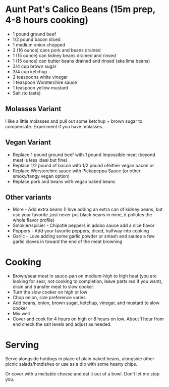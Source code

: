 # Aunt Pat's Calico Beans (15m prep, 4-8 hours cooking)

*  1 pound ground beef
*  1/2 pound bacon diced
*  1 medium onion chopped
*  2 (16 ounce) cans pork and beans drained
*  1 (15 ounce) can kidney beans drained and rinsed
*  1 (15 ounce) can butter beans drained and rinsed (aka lima beans)
*  3/4 cup brown sugar
*  3/4 cup ketchup
*  2 teaspoons white vinegar
*  1 teaspoon Worsterchire sauce
*  1 teaspoon yellow mustard
*  Salt (to taste)

## Molasses Variant
I like a little molasses and pull out some ketchup + brown sugar to compensate. Experiment if you have molasses.

## Vegan Variant
* Replace 1 pound ground beef with 1 pound Impossible meat (beyond meat is less ideal but fine)
* Replace 1/2 pound of bacon with 1/2 pound ofeither vegan bacon or
* Replace Worsterchire sauce with Pickapeppa Sauce (or other smoky/tangy vegan option)
* Replace pork and beans with vegan baked beans

## Other variants

* More - Add extra beans (I love adding an extra can of kidney beans, but use your favorite..just never put black beans in mine, it pollutes the whole flavor profile)
* Smokier/spicier - Chipotle peppers in adobo sauce add a nice flavor
* Peppers - Add your favorite peppers, diced, halfway into cooking
* Garlic - Love adding some garlic powder or smash and sautee a few garlic cloves in toward the end of the meat browning


# Cooking

* Brown/sear meat in sauce-pan on medium-high to high heat (you are looking for sear, not cooking to completion, leave parts red if you want), drain and transfer meat to slow cooker.
* Turn the slow cooker on high or low
* Chop onion, size preference varies
* Add beans, onion, brown sugar, ketchup, vinegar, and mustard to slow cooker
* Mix well
* Cover and cook for 4 hours on high or 8 hours on low. About 1 hour from end check the salt levels and adjust as needed.

# Serving

Serve alongside hotdogs in place of plain baked beans, alongside other picnic salads/hotdishes or use as a dip with some hearty chips.

Or cover with a meltable cheese and eat it out of a bowl. Don't let me stop you.
